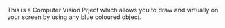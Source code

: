 This is a Computer Vision Prject which allows you to draw and virtually on your screen by using any blue coloured object.
